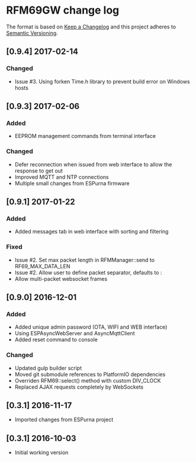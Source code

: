 # RFM69GW change log

The format is based on [Keep a Changelog](http://keepachangelog.com/)
and this project adheres to [Semantic Versioning](http://semver.org/).

## [0.9.4] 2017-02-14
### Changed
- Issue #3. Using forken Time.h library to prevent build error on Windows hosts

## [0.9.3] 2017-02-06
### Added
- EEPROM management commands from terminal interface

### Changed
- Defer reconnection when issued from web interface to allow the response to get out
- Improved MQTT and NTP connections
- Multiple small changes from ESPurna firmware

## [0.9.1] 2017-01-22
### Added
- Added messages tab in web interface with sorting and filtering

### Fixed
- Issue #2. Set max packet length in RFMManager::send to RF69_MAX_DATA_LEN
- Issue #2. Allow user to define packet separator, defaults to :
- Allow multi-packet websocket frames

## [0.9.0] 2016-12-01
### Added
- Added unique admin password (OTA, WIFI and WEB interface)
- Using ESPAsyncWebServer and AsyncMqttClient
- Added reset command to console

### Changed
- Updated gulp builder script
- Moved git submodule references to PlatformIO dependencies
- Overriden RFM69::select() method with custom DIV_CLOCK
- Replaced AJAX requests completely by WebSockets

## [0.3.1] 2016-11-17
- Imported changes from ESPurna project

## [0.3.1] 2016-10-03
- Initial working version
